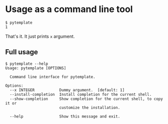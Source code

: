 # Usage as a command line tool

```
$ pytemplate
1
```

That's it. It just prints `x` argument.

## Full usage

```
$ pytemplate --help
Usage: pytemplate [OPTIONS]

  Command line interface for pytemplate.

Options:
  --x INTEGER           Dummy argument.  [default: 1]
  --install-completion  Install completion for the current shell.
  --show-completion     Show completion for the current shell, to copy it or
                        customize the installation.

  --help                Show this message and exit.
```
